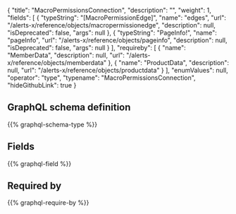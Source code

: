 {
  "title": "MacroPermissionsConnection",
  "description": "",
  "weight": 1,
  "fields": [
    {
      "typeString": "[MacroPermissionEdge]",
      "name": "edges",
      "url": "/alerts-x/reference/objects/macropermissionedge",
      "description": null,
      "isDeprecated": false,
      "args": null
    },
    {
      "typeString": "PageInfo!",
      "name": "pageInfo",
      "url": "/alerts-x/reference/objects/pageinfo",
      "description": null,
      "isDeprecated": false,
      "args": null
    }
  ],
  "requireby": [
    {
      "name": "MemberData",
      "description": null,
      "url": "/alerts-x/reference/objects/memberdata"
    },
    {
      "name": "ProductData",
      "description": null,
      "url": "/alerts-x/reference/objects/productdata"
    }
  ],
  "enumValues": null,
  "operator": "type",
  "typename": "MacroPermissionsConnection",
  "hideGithubLink": true
}
## GraphQL schema definition

{{% graphql-schema-type %}}

## Fields

{{% graphql-field %}}

## Required by

{{% graphql-require-by %}}
